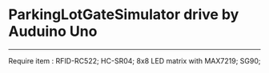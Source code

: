 # ParkingLotGateSimulator drive by Auduino Uno 
---
Require item :
RFID-RC522; 
HC-SR04; 
8x8 LED matrix with MAX7219; 
SG90; 
